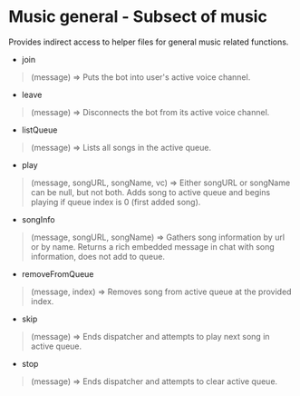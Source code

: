 # Music general - Subsect of music

Provides indirect access to helper files for general music related functions.

* join
> (message) => Puts the bot into user's active voice channel.
* leave
> (message) => Disconnects the bot from its active voice channel.
* listQueue
> (message) => Lists all songs in the active queue.
* play
> (message, songURL, songName, vc) => Either songURL or songName can be null, but not both. Adds song to active queue and begins playing if queue index is 0 (first added song).
* songInfo
> (message, songURL, songName) => Gathers song information by url or by name. Returns a rich embedded message in chat with song information, does not add to queue.
* removeFromQueue
> (message, index) => Removes song from active queue at the provided index.
* skip
> (message) => Ends dispatcher and attempts to play next song in active queue.
* stop
> (message) => Ends dispatcher and attempts to clear active queue.